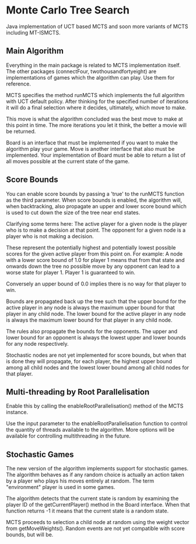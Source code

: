 # Monte Carlo Tree Search
Java implementation of UCT based MCTS and soon more variants of
MCTS including MT-ISMCTS.

## Main Algorithm
Everything in the main package is related to MCTS implementation
itself. The other packages (connectFour, twothousandfortyeight) 
are implementations of games which the algorithm can play. 
Use them for reference. 

MCTS specifies the method runMCTS which implements the 
full algorithm with UCT default policy. After thinking for
the specified number of iterations it will do a final selection
where it decides, ultimately, which move to make.

This move is what the algorithm concluded was the best move
to make at this point in time. The more iterations you
let it think, the better a movie will be returned.

Board is an interface that must be implemented if you want
to make the algorithm play your game. Move is another 
interface that also must be implemented. Your implementation
of Board must be able to return a list of all moves
possible at the current state of the game.

## Score Bounds
You can enable score bounds by passing a 'true' to
the runMCTS function as the third parameter. When score
bounds is enabled, the algorithm will, when backtracking,
also propagate an upper and lower score bound which is
used to cut down the size of the tree near end states.

Clarifying some terms here: The active player for a given
node is the player who is to make a decision at that point. 
The opponent for a given node is a player who is not making
a decision.

These represent the potentially highest and potentially
lowest possible scores for the given active player from this
point on. For example: A node with a lower score bound of
1.0 for player 1 means that from that state and onwards down 
the tree no possible move by any opponent can lead to a worse
state for player 1. Player 1 is guaranteed to win.

Conversely an upper bound of 0.0 implies there is no way
for that player to win.

Bounds are propagated back up the tree such that the
upper bound for the active player in any node is always
the maximum upper bound for that player in any child node. 
The lower bound for the active player in any node is always
the maximum lower bound for that player in any child node.

The rules also propagate the bounds for the opponents. The
upper and lower bound for an opponent is always the lowest
upper and lower bounds for any node respectively.

Stochastic nodes are not yet implemented for score bounds,
but when that is done they will propagate, for each player,
the highest upper bound among all child nodes and the lowest 
lower bound among all child nodes for that player.

## Multi-threading by Root Parallelisation
Enable this by calling the enableRootParallelisation() method of 
the MCTS instance.

Use the input parameter to the enableRootParallelisation
function to control the quantity of threads available to the 
algorithm. More options will be available for controlling 
multithreading in the future.

## Stochastic Games
The new version of the algorithm implements support for
stochastic games. The algorithm behaves as if any
random choice is actually an action taken by a player
who plays his moves entirely at random. The term
"environment" player is used in some games.

The algorithm detects that the current state is random
by examining the player ID of the getCurrentPlayer()
method in the Board interface. When that function returns
-1 it means that the current state is a random state.

MCTS proceeds to selection a child node at random using
the weight vector from getMoveWeights(). Random events 
are not yet compatible with score bounds, but will be.